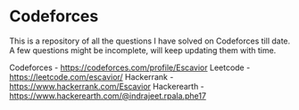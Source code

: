 # Codeforces
This is a repository of all the questions I have solved on Codeforces till date.
A few questions might be incomplete, will keep updating them with time.

Codeforces - https://codeforces.com/profile/Escavior
Leetcode - https://leetcode.com/escavior/
Hackerrank - https://www.hackerrank.com/Escavior
Hackerearth - https://www.hackerearth.com/@indrajeet.rpala.phe17

